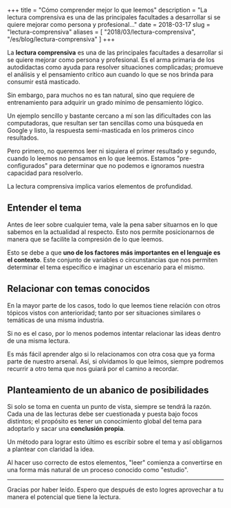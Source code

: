 +++
title = "Cómo comprender mejor lo que leemos"
description = "La lectura comprensiva es una de las principales facultades a desarrollar si se quiere mejorar como persona y profesional..."
date = 2018-03-17 
slug = "lectura-comprensiva"
aliases = [
	"2018/03/lectura-comprensiva",
	"/es/blog/lectura-comprensiva"
]
+++

La **lectura comprensiva** es una de las principales facultades a desarrollar si se quiere mejorar como persona y profesional. Es el arma primaria de los
autodidactas como ayuda para resolver situaciones complicadas; promueve
el análisis y el pensamiento crítico aun cuando lo que se nos brinda para
consumir está masticado. <!-- more -->

Sin embargo, para muchos no es tan natural, sino que
requiere de entrenamiento para adquirir un grado mínimo de pensamiento lógico.

Un ejemplo sencillo y bastante cercano a mí son las dificultades con las
computadoras, que resultan ser tan sencillas como una búsqueda en Google y listo, la respuesta semi-masticada en los primeros cinco resultados.

Pero primero, no queremos leer ni siquiera el primer resultado y segundo, cuando
lo leemos no pensamos en lo que leemos. Estamos "pre-configurados" para
determinar que no podemos e ignoramos nuestra capacidad para resolverlo.

La lectura comprensiva implica varios elementos de profundidad.

## Entender el tema

Antes de leer sobre cualquier tema, vale la pena saber situarnos en lo que
sabemos en la actualidad al respecto. Esto nos permite posicionarnos de manera
que se facilite la compresión de lo que leemos.

Esto se debe a que **uno de los factores más importantes en el lenguaje es el
contexto**. Este conjunto de variables o circunstancias que nos permiten
determinar el tema específico e imaginar un escenario para el mismo.

## Relacionar con temas conocidos

En la mayor parte de los casos, todo lo que leemos tiene relación con otros
tópicos vistos con anterioridad; tanto por ser situaciones similares o temáticas de una misma industria.

Si no es el caso, por lo menos podemos intentar relacionar las ideas dentro de una misma lectura.

Es más fácil aprender algo si lo relacionamos con otra cosa que ya forma parte
de nuestro arsenal. Así, si olvidamos lo que leímos, siempre podremos recurrir a
otro tema que nos guiará por el camino a recordar.

## Planteamiento de un abanico de posibilidades

Si solo se toma en cuenta un punto de vista, siempre se tendrá la razón. Cada
una de las lecturas debe ser cuestionada y puesta bajo focos distintos; el
propósito
es tener un conocimiento global del tema para adoptarlo y sacar una **conclusión
propia**.

Un método para lograr esto último es escribir sobre el tema y así obligarnos a
plantear con claridad la idea.

Al hacer uso correcto de estos elementos, "leer" comienza a convertirse en una
forma más natural de un proceso conocido como "estudio".

- - - -

Gracias por haber leído. Espero que después de esto logres aprovechar a tu
manera el potencial que tiene la lectura.
